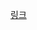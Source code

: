 <a href="https://pond-cheshire-bae.notion.site/9e52c7e706af44edbfd54d7dd3a8e221?v=5701a0f6db61442f9433857d3f4c494a">링크</a>